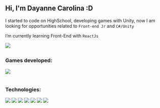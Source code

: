 ## Hi, I'm Dayanne Carolina :D

I started to code on HighSchool, developing games with Unity, now I am looking for opportunities related to `Front-end Jr` and `C#/Unity` 

I’m currently learning Front-End with `ReactJs`

[<img src="https://img.shields.io/badge/linkedin-%230077B5.svg?&style=for-the-badge&logo=linkedin&logoColor=white" />](https://www.linkedin.com/in/dayanne-carolina)
##

### Games developed: 
[<img src="https://img.shields.io/badge/YouTube-FF0000?style=for-the-badge&logo=youtube&logoColor=white" />](https://www.youtube.com/playlist?list=PL1MZhe_yYHXmT80isofdinhNMFGzcxuCh)

#
### Technologies: 
<img src="https://img.shields.io/badge/C%23-239120?style=for-the-badge&logo=c-sharp&logoColor=white" /> <img src="https://img.shields.io/badge/Unity-100000?style=for-the-badge&logo=unity&logoColor=white" /> 
<img src="https://img.shields.io/badge/HTML5-E34F26?style=for-the-badge&logo=html5&logoColor=white" />
<img src="https://img.shields.io/badge/CSS3-1572B6?style=for-the-badge&logo=css3&logoColor=white" />
<img src="https://img.shields.io/badge/JavaScript-F7DF1E?style=for-the-badge&logo=javascript&logoColor=black" />
<img src="https://img.shields.io/badge/React-20232A?style=for-the-badge&logo=react&logoColor=61DAFB" />
<img src="https://img.shields.io/badge/Python-3776AB?style=for-the-badge&logo=python&logoColor=white" />




<!--[<img src="https://img.shields.io/badge/Gmail-D14836?style=for-the-badge&logo=gmail&logoColor=white" />](daycarol848@gmail.com)
<img src="https://img.shields.io/badge/Angular-DD0031?style=for-the-badge&logo=angular&logoColor=white" />
>>


